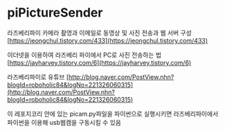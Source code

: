 # piPictureSender


라즈베리파이 카메라 촬영과 이메일로 동영상 및 사진 전송과 웹 서버 구성
[https://jeongchul.tistory.com/433](https://jeongchul.tistory.com/433)  


이더넷을 이용하여 라즈베리 파이에서 PC로 사진 전송하는 법  
[https://jayharvey.tistory.com/6](https://jayharvey.tistory.com/6)  

라즈베리파이로 유튜브 
[http://blog.naver.com/PostView.nhn?blogId=roboholic84&logNo=221326060315](http://blog.naver.com/PostView.nhn?blogId=roboholic84&logNo=221326060315)

이 레포지코리 안에 있는 picam.py파일을 파이썬으로 실행시키면 라즈베리파이에서 파이썬을 이용해 usb웹캠을 구동시킬 수 있음  

